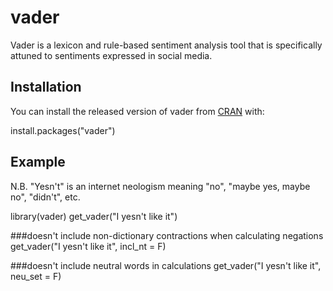 # vader

Vader is a lexicon and rule-based sentiment analysis tool that is specifically attuned to sentiments expressed in social media.

## Installation

You can install the released version of vader from [CRAN](https://CRAN.R-project.org) with:

install.packages("vader")

## Example

N.B. "Yesn't" is an internet neologism meaning "no", "maybe yes, maybe no", "didn't", etc.

library(vader)
get_vader("I yesn't like it")

###doesn't include non-dictionary contractions when calculating negations
get_vader("I yesn't like it", incl_nt = F) 

###doesn't include neutral words in calculations
get_vader("I yesn't like it", neu_set = F) 